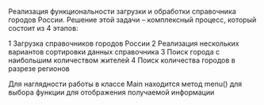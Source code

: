 Реализация функциональности загрузки и обработки справочника городов России. 
Решение этой задачи – комплексный процесс, который состоит из 4 этапов:

  1  Загрузка справочников городов России
  2  Реализация нескольких вариантов сортировки данных справочника
  3  Поиск города с наибольшим количеством жителей
  4  Поиск количества городов в разрезе регионов


  Для наглядности работы в классе Main находится метод menu() для выбора функции для отображения получаемой информации
